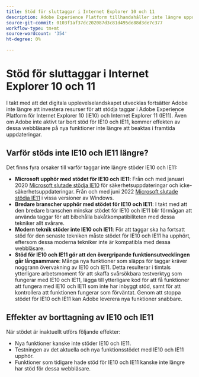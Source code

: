 ```yaml
---
title: Stöd för sluttaggar i Internet Explorer 10 och 11
description: Adobe Experience Platform tillhandahåller inte längre uppdateringsstöd för taggar i Internet Explorer 10 och 11.
source-git-commit: 0103f1af37dc202087d3c81d495de88d3de7c377
workflow-type: tm+mt
source-wordcount: '354'
ht-degree: 0%

---
```


# Stöd för sluttaggar i Internet Explorer 10 och 11

I takt med att det digitala upplevelselandskapet utvecklas fortsätter Adobe inte längre att investera resurser för att stödja taggar i Adobe Experience Platform för Internet Explorer 10 (IE10) och Internet Explorer 11 (IE11). Även om Adobe inte aktivt tar bort stöd för IE10 och IE11, kommer effekten av dessa webbläsare på nya funktioner inte längre att beaktas i framtida uppdateringar.

## Varför stöds inte IE10 och IE11 längre?

Det finns fyra orsaker till varför taggar inte längre stöder IE10 och IE11:

* **Microsoft upphör med stödet för IE10 och IE11**: Från och med januari 2020 [Microsoft slutade stödja IE10](https://docs.microsoft.com/en-us/lifecycle/announcements/internet-explorer-10-end-of-support) för säkerhetsuppdateringar och icke-säkerhetsuppdateringar. Från och med juni 2022 [Microsoft slutade stödja IE11](https://docs.microsoft.com/en-us/lifecycle/announcements/internet-explorer-11-end-of-support) i vissa versioner av Windows.
* **Bredare branscher upphör med stödet för IE10 och IE11**: I takt med att den bredare branschen minskar stödet för IE10 och IE11 blir förmågan att använda taggar för att bibehålla bakåtkompatibiliteten med dessa tekniker allt svårare.
* **Modern teknik stöder inte IE10 och IE11**: För att taggar ska ha fortsatt stöd för den senaste tekniken måste stödet för IE10 och IE11 ha upphört, eftersom dessa moderna tekniker inte är kompatibla med dessa webbläsare.
* **Stöd för IE10 och IE11 gör att den övergripande funktionsutvecklingen går långsammare**: Många nya funktioner som släpps för taggar kräver noggrann övervakning av IE10 och IE11. Detta resulterar i timtals ytterligare arbetsmoment för att skaffa svårsökbara testverktyg som fungerar med IE10 och IE11, lägga till ytterligare kod för att få funktioner att fungera med IE10 och IE11 som inte har inbyggt stöd, samt för att kontrollera att funktionen fungerar som förväntat. Genom att stoppa stödet för IE10 och IE11 kan Adobe leverera nya funktioner snabbare.

## Effekter av borttagning av IE10 och IE11

När stödet är inaktuellt utförs följande effekter:

* Nya funktioner kanske inte stöder IE10 och IE11.
* Testningen av det aktuella och nya funktionsstödet med IE10 och IE11 upphör.
* Funktioner som tidigare hade stöd för IE10 och IE11 kanske inte längre har stöd för dessa webbläsare.
